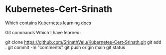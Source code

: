 # Kubernetes-Cert-Srinath
Which contains Kubernetes learning docs

Git commands Which  I have learned:

git clone https://github.com/SrinathVelu/Kubernetes-Cert-Srinath.git
git add .
git commit -m "comments"
git push origin main
git status
